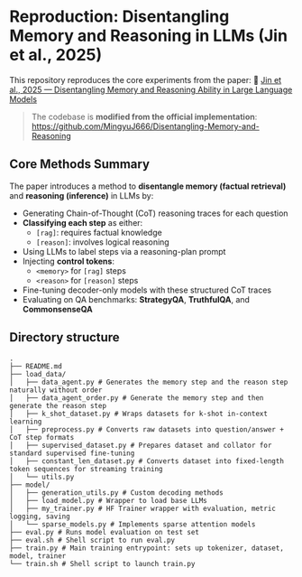 # Reproduction: Disentangling Memory and Reasoning in LLMs (Jin et al., 2025)

This repository reproduces the core experiments from the paper: 📄 [Jin et al., 2025 — Disentangling Memory and Reasoning Ability in Large Language Models](https://arxiv.org/pdf/2411.13504)

> The codebase is **modified from the official implementation**:  
> https://github.com/MingyuJ666/Disentangling-Memory-and-Reasoning

## Core Methods Summary

The paper introduces a method to **disentangle memory (factual retrieval)** and **reasoning (inference)** in LLMs by:
- Generating Chain-of-Thought (CoT) reasoning traces for each question
- **Classifying each step** as either:
  - `[rag]`: requires factual knowledge
  - `[reason]`: involves logical reasoning
- Using LLMs to label steps via a reasoning-plan prompt
- Injecting **control tokens**:
  - `<memory>` for `[rag]` steps
  - `<reason>` for `[reason]` steps
- Fine-tuning decoder-only models with these structured CoT traces
- Evaluating on QA benchmarks: **StrategyQA**, **TruthfulQA**, and **CommonsenseQA**

## Directory structure
```
.
├── README.md
├── load_data/
│   ├── data_agent.py # Generates the memory step and the reason step naturally without order 
│   ├── data_agent_order.py # Generate the memory step and then generate the reason step
│   ├── k_shot_dataset.py # Wraps datasets for k-shot in-context learning 
│   ├── preprocess.py # Converts raw datasets into question/answer + CoT step formats
│   ├── supervised_dataset.py # Prepares dataset and collator for standard supervised fine-tuning 
│   ├── constant_len_dataset.py # Converts dataset into fixed-length token sequences for streaming training 
│   └── utils.py
├── model/
│   ├── generation_utils.py # Custom decoding methods  
│   ├── load_model.py # Wrapper to load base LLMs 
│   ├── my_trainer.py # HF Trainer wrapper with evaluation, metric logging, saving 
│   └── sparse_models.py # Implements sparse attention models 
├── eval.py # Runs model evaluation on test set 
├── eval.sh # Shell script to run eval.py 
├── train.py # Main training entrypoint: sets up tokenizer, dataset, model, trainer
└── train.sh # Shell script to launch train.py
```